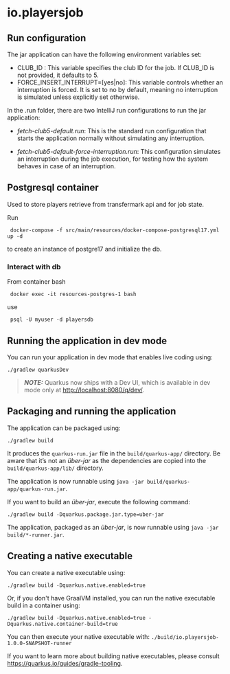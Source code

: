 # io.playersjob

## Run configuration

The jar application can have the following environment variables set:

  - CLUB_ID : This variable specifies the club ID for the job. If CLUB_ID is not provided, it defaults to 5.
  - FORCE_INSERT_INTERRUPT=[yes|no]: This variable controls whether an interruption is forced. It is set to no by default, meaning no interruption is simulated unless explicitly set otherwise.

In the .run folder, there are two IntelliJ run configurations to run the jar application:
  - *fetch-club5-default.run*: This is the standard run configuration that starts the application normally without simulating any interruption.

  - *fetch-club5-default-force-interruption.run*: This configuration simulates an interruption during the job execution, for testing how the system behaves in case of an interruption.
## Postgresql container
Used to store players retrieve from transfermark api and for job state.

Run
```shell script
 docker-compose -f src/main/resources/docker-compose-postgresql17.yml up -d
```
to create an instance of postgre17 and initialize the db.

### Interact with db 
From container bash 
```shell script
 docker exec -it resources-postgres-1 bash
```
use
```shell script
 psql -U myuser -d playersdb
```



## Running the application in dev mode

You can run your application in dev mode that enables live coding using:

```shell script
./gradlew quarkusDev
```

> **_NOTE:_**  Quarkus now ships with a Dev UI, which is available in dev mode only at <http://localhost:8080/q/dev/>.

## Packaging and running the application

The application can be packaged using:

```shell script
./gradlew build
```

It produces the `quarkus-run.jar` file in the `build/quarkus-app/` directory.
Be aware that it’s not an _über-jar_ as the dependencies are copied into the `build/quarkus-app/lib/` directory.

The application is now runnable using `java -jar build/quarkus-app/quarkus-run.jar`.

If you want to build an _über-jar_, execute the following command:

```shell script
./gradlew build -Dquarkus.package.jar.type=uber-jar
```

The application, packaged as an _über-jar_, is now runnable using `java -jar build/*-runner.jar`.

## Creating a native executable

You can create a native executable using:

```shell script
./gradlew build -Dquarkus.native.enabled=true
```

Or, if you don't have GraalVM installed, you can run the native executable build in a container using:

```shell script
./gradlew build -Dquarkus.native.enabled=true -Dquarkus.native.container-build=true
```

You can then execute your native executable with: `./build/io.playersjob-1.0.0-SNAPSHOT-runner`

If you want to learn more about building native executables, please consult <https://quarkus.io/guides/gradle-tooling>.

